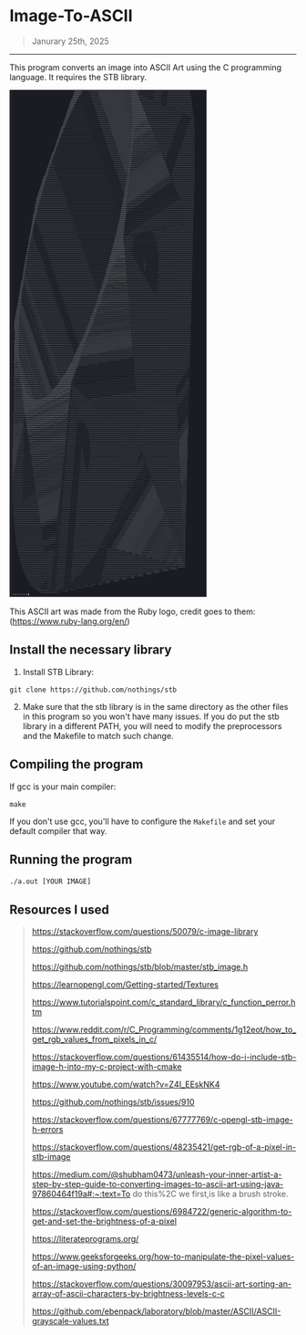 # Image-To-ASCII
> Janurary 25th, 2025
----------------------------

This program converts an image into ASCII Art using the C programming language. It requires the STB library.

![ASCII Art Ruby](https://github.com/ProfessorJarIO/Image-To-ASCII/blob/main/ascii-art-exhibit1.jpg)

This ASCII art was made from the Ruby logo, credit goes to them: (https://www.ruby-lang.org/en/)

## Install the necessary library

1. Install STB Library:
```
git clone https://github.com/nothings/stb
```
2. Make sure that the stb library is in the same directory as the other files in this program so you won't have many issues. If you do put the stb library in a different PATH, you will need to modify the preprocessors and the Makefile to match such change.

## Compiling the program

If gcc is your main compiler:
```
make
```

If you don't use gcc, you'll have to configure the `Makefile` and set your default compiler that way.

## Running the program

```
./a.out [YOUR IMAGE]
```

## Resources I used

> https://stackoverflow.com/questions/50079/c-image-library
>
> https://github.com/nothings/stb
>
> https://github.com/nothings/stb/blob/master/stb_image.h
>
> https://learnopengl.com/Getting-started/Textures
>
> https://www.tutorialspoint.com/c_standard_library/c_function_perror.htm
>
> https://www.reddit.com/r/C_Programming/comments/1g12eot/how_to_get_rgb_values_from_pixels_in_c/
>
> https://stackoverflow.com/questions/61435514/how-do-i-include-stb-image-h-into-my-c-project-with-cmake
>
> https://www.youtube.com/watch?v=Z4I_EEskNK4
>
> https://github.com/nothings/stb/issues/910
>
> https://stackoverflow.com/questions/67777769/c-opengl-stb-image-h-errors
>
> https://stackoverflow.com/questions/48235421/get-rgb-of-a-pixel-in-stb-image
>
> https://medium.com/@shubham0473/unleash-your-inner-artist-a-step-by-step-guide-to-converting-images-to-ascii-art-using-java-97860464f19a#:~:text=To do this%2C we first,is like a brush stroke.
>
> https://stackoverflow.com/questions/6984722/generic-algorithm-to-get-and-set-the-brightness-of-a-pixel
>
> https://literateprograms.org/
>
> https://www.geeksforgeeks.org/how-to-manipulate-the-pixel-values-of-an-image-using-python/
>
> https://stackoverflow.com/questions/30097953/ascii-art-sorting-an-array-of-ascii-characters-by-brightness-levels-c-c
>
> https://github.com/ebenpack/laboratory/blob/master/ASCII/ASCII-grayscale-values.txt
